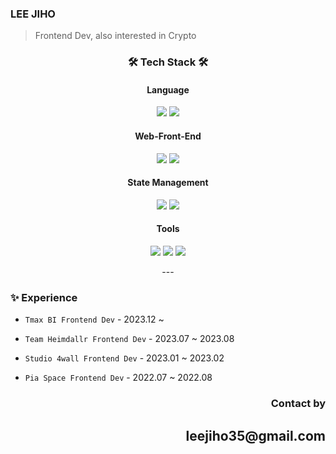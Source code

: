### LEE JIHO

> Frontend Dev, also interested in Crypto

<div align="center">
  <h3> 🛠️ Tech Stack 🛠️ </h3>
</div>

<div align="center">

<div align="center">
<h4>Language</h4>
<p>
<img src="https://img.shields.io/badge/JavaScript-F7DF1E?style=flat-square&logo=javascript&logoColor=black"/> 
<img src="https://img.shields.io/badge/TypeScript-3178C6?style=flat-square&logo=TypeScript&logoColor=black"/>  
</p>

</div>

<div align="center">

<h4>Web-Front-End</h4>
<p>
<img src="https://img.shields.io/badge/React-61DAFB?style=flat-square&logo=React&logoColor=black"/>
<img src="https://img.shields.io/badge/Next.js-black?style=flat-square&logo=next.js&logoColor=white"/>
</p>
</div>

<div align="center">

<h4>State Management</h4>
<p>
<img src="https://img.shields.io/badge/Recoil-3578E5?style=flat-square&logo=Recoil&logoColor=white">
<img src="https://img.shields.io/badge/Redux-764ABC?style=flat-square&logo=redux&logoColor=white"/>
</p>
</div>
<div align="center">

<h4>Tools</h4>
<p>
<img src="https://img.shields.io/badge/Slack-4a154b?style=flat-square&logo=Slack&logoColor=white"/>
<img src="https://img.shields.io/badge/Notion-black?style=flat-square&logo=Notion&logoColor=white"/>
<img src="https://img.shields.io/badge/Figma-a259ff?style=flat-square&logo=Figma&logoColor=white"/>
</p>
</div>
---

</div>

### ✨ Experience

- `Tmax BI Frontend Dev` - 2023.12 ~
- `Team Heimdallr Frontend Dev` - 2023.07 ~ 2023.08
- `Studio 4wall Frontend Dev` - 2023.01 ~ 2023.02
- `Pia Space Frontend Dev` - 2022.07 ~ 2022.08

  </div>

<div align="right">
  
  <h3>Contact by</h3>
  <h2>leejiho35@gmail.com</h2>
  </div>
